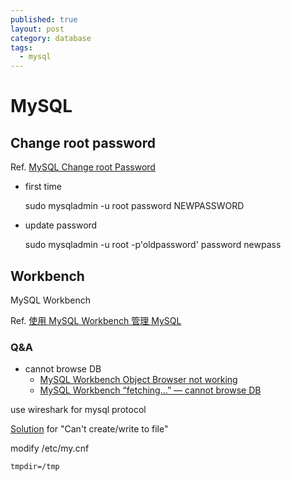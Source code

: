 ```yaml
---
published: true
layout: post
category: database
tags: 
  - mysql
---
```


# MySQL

## Change root password
Ref. [MySQL Change root Password](http://www.cyberciti.biz/faq/mysql-change-root-password/)

* first time

    sudo mysqladmin -u root password NEWPASSWORD
    
* update password

    sudo mysqladmin -u root -p'oldpassword' password newpass

## Workbench
MySQL Workbench

Ref. [使用 MySQL Workbench 管理 MySQL](http://chiangchingchi.pixnet.net/blog/post/40959590-%E3%80%90%E8%BB%9F%E9%AB%94%E4%BD%BF%E7%94%A8%E3%80%91%E4%BD%BF%E7%94%A8-mysql-workbench-%E7%AE%A1%E7%90%86-mysql)

### Q&A

* cannot browse DB
    * [MySQL Workbench Object Browser not working](http://stackoverflow.com/questions/15854016/mysql-workbench-object-browser-not-working)
    * [MySQL Workbench “fetching…” — cannot browse DB](http://stackoverflow.com/questions/13127538/mysql-workbench-fetching-cannot-browse-db)

use wireshark for mysql protocol

[Solution](https://dev.mysql.com/doc/refman/5.0/en/cannot-create.html) for "Can't create/write to file"

modify /etc/my.cnf

    tmpdir=/tmp



